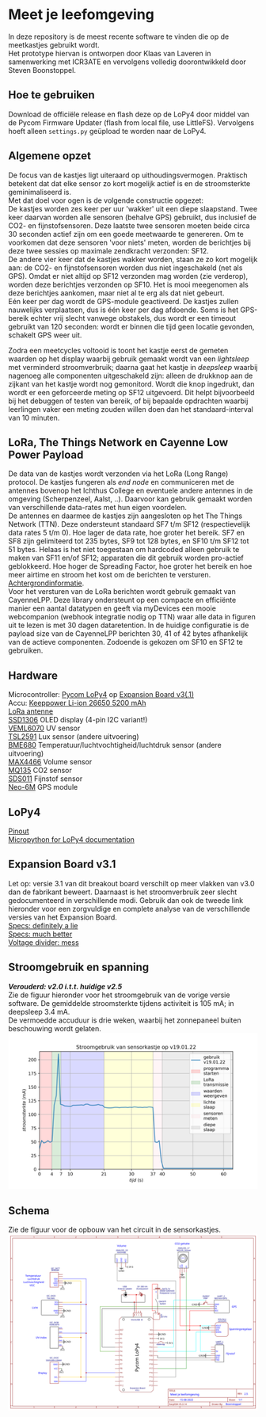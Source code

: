 # Meet je leefomgeving
In deze repository is de meest recente software te vinden die op de meetkastjes gebruikt wordt.  
Het prototype hiervan is ontworpen door Klaas van Laveren in samenwerking met ICR3ATE en vervolgens volledig doorontwikkeld door Steven Boonstoppel.  

## Hoe te gebruiken
Download de officiële release en flash deze op de LoPy4 door middel van de Pycom Firmware Updater (flash from local file, use LittleFS). Vervolgens hoeft alleen `settings.py` geüpload te worden naar de LoPy4.

## Algemene opzet
De focus van de kastjes ligt uiteraard op uithoudingsvermogen. Praktisch betekent dat dat elke sensor zo kort mogelijk actief is en de stroomsterkte geminimaliseerd is.  
Met dat doel voor ogen is de volgende constructie opgezet:  
De kastjes worden zes keer per uur 'wakker' uit een diepe slaapstand. Twee keer daarvan worden alle sensoren (behalve GPS) gebruikt, dus inclusief de CO2- en fijnstofsensoren. Deze laatste twee sensoren moeten beide circa 30 seconden actief zijn om een goede meetwaarde te genereren. Om te voorkomen dat deze sensoren 'voor niets' meten, worden de berichtjes bij deze twee sessies op maximale zendkracht verzonden: SF12.  
De andere vier keer dat de kastjes wakker worden, staan ze zo kort mogelijk aan: de CO2- en fijnstofsensoren worden dus niet ingeschakeld (net als GPS). Omdat er niet altijd op SF12 verzonden mag worden (zie verderop), worden deze berichtjes verzonden op SF10. Het is mooi meegenomen als deze berichtjes aankomen, maar niet al te erg als dat niet gebeurt.  
Eén keer per dag wordt de GPS-module geactiveerd. De kastjes zullen nauwelijks verplaatsen, dus is één keer per dag afdoende. Soms is het GPS-bereik echter vrij slecht vanwege obstakels, dus wordt er een timeout gebruikt van 120 seconden: wordt er binnen die tijd geen locatie gevonden, schakelt GPS weer uit.

Zodra een meetcycles voltooid is toont het kastje eerst de gemeten waarden op het display waarbij gebruik gemaakt wordt van een *lightsleep* met verminderd stroomverbruik; daarna gaat het kastje in *deepsleep* waarbij nagenoeg alle componenten uitgeschakeld zijn: alleen de drukknop aan de zijkant van het kastje wordt nog gemonitord. Wordt die knop ingedrukt, dan wordt er een geforceerde meting op SF12 uitgevoerd. Dit helpt bijvoorbeeld bij het debuggen of testen van bereik, of bij bepaalde opdrachten waarbij leerlingen vaker een meting zouden willen doen dan het standaard-interval van 10 minuten.

## LoRa, The Things Network en Cayenne Low Power Payload
De data van de kastjes wordt verzonden via het LoRa (Long Range) protocol. De kastjes fungeren als *end node* en communiceren met de antennes bovenop het Ichthus College en eventuele andere antennes in de omgeving (Scherpenzeel, Aalst, ..). Daarvoor kan gebruik gemaakt worden van verschillende data-rates met hun eigen voordelen.  
De antennes en daarmee de kastjes zijn aangesloten op het The Things Network (TTN). Deze ondersteunt standaard SF7 t/m SF12 (respectievelijk data rates 5 t/m 0). Hoe lager de data rate, hoe groter het bereik. SF7 en SF8 zijn gelimiteerd tot 235 bytes, SF9 tot 128 bytes, en SF10 t/m SF12 tot 51 bytes. Helaas is het niet toegestaan om hardcoded alleen gebruik te maken van SF11 en/of SF12; apparaten die dit gebruik worden pro-actief geblokkeerd. Hoe hoger de Spreading Factor, hoe groter het bereik en hoe meer airtime en stroom het kost om de berichten te versturen. [Achtergrondinformatie](https://www.thethingsnetwork.org/forum/t/fair-use-policy-explained/1300).  
Voor het versturen van de LoRa berichten wordt gebruik gemaakt van CayenneLPP. Deze library ondersteunt op een compacte en efficiënte manier een aantal datatypen en geeft via myDevices een mooie webcompanion (webhook integratie nodig op TTN) waar alle data in figuren uit te lezen is met 30 dagen dataretention. In de huidige configuratie is de payload size van de CayenneLPP berichten 30, 41 of 42 bytes afhankelijk van de actieve componenten. Zodoende is gekozen om SF10 en SF12 te gebruiken.

## Hardware
Microcontroller: [Pycom LoPy4](https://pycom.io/product/lopy4/) op [Expansion Board v3(.1)](https://pycom.io/product/expansion-board-3-0/)  
Accu: [Keeppower Li-ion 26650 5200 mAh](https://www.keeppower.com.cn/products_detail.php?id=481)  
[LoRa antenne](https://www.antratek.nl/lora-antenna-kit?SID=afm3oiikld84flf5jkrgt1p1m7)  
[SSD1306](https://nl.aliexpress.com/item/32896971385.html?spm=a2g0o.productlist.0.0.52524abb6baLoT&algo_pvid=5b69281b-2a48-4f4a-8713-6caac2c8ef4f&algo_exp_id=5b69281b-2a48-4f4a-8713-6caac2c8ef4f-0&pdp_ext_f=%7B%22sku_id%22%3A%2210000001875162581%22%7D&pdp_pi=-1%3B1.86%3B-1%3BEUR+0.94%40salePrice%3BEUR%3Bsearch-mainSearch) OLED display (4-pin I2C variant!)  
[VEML6070](https://www.adafruit.com/product/2899) UV sensor  
[TSL2591](https://www.adafruit.com/product/1980) Lux sensor (andere uitvoering)  
[BME680](https://www.adafruit.com/product/3660) Temperatuur/luchtvochtigheid/luchtdruk sensor (andere uitvoering)  
[MAX4466](https://www.tinytronics.nl/shop/nl/sensoren/geluid/max4466-microfoon-versterker-module-met-microfoon) Volume sensor  
[MQ135](https://www.tinytronics.nl/shop/nl/sensoren/lucht/gas/mq-135-gas-sensor-module) CO2 sensor  
[SDS011](https://www.tinytronics.nl/shop/nl/sensoren/lucht/stof/nova-sds011-hoge-precisie-laser-stofsensor) Fijnstof sensor  
[Neo-6M](https://www.tinytronics.nl/shop/nl/communicatie-en-signalen/draadloos/gps/modules/gy-neo6mv2-gps-module) GPS module  

## LoPy4
[Pinout](https://docs.pycom.io/datasheets/development/lopy4/)  
[Micropython for LoPy4 documentation](https://docs.pycom.io/firmwareapi/)  

## Expansion Board v3.1
Let op: versie 3.1 van dit breakout board verschilt op meer vlakken van v3.0 dan de fabrikant beweert. Daarnaast is het stroomverbruik zeer slecht gedocumenteerd in verschillende modi. Gebruik dan ook de tweede link hieronder voor een zorgvuldige en complete analyse van de verschillende versies van het Expansion Board.  
[Specs: definitely a lie](https://docs.pycom.io/datasheets/expansionboards/expansion3/)  
[Specs: much better](https://gitlab.com/rcolistete/micropython-samples/-/blob/master/Pycom/Using_Expansion_Board_en.md)  
[Voltage divider: mess](https://community.hiveeyes.org/t/batterieuberwachung-voltage-divider-und-attenuation-fur-micropython-firmware/2128/46?page=2)  

## Stroomgebruik en spanning
***Verouderd: v2.0 i.t.t. huidige v2.5***  
Zie de figuur hieronder voor het stroomgebruik van de vorige versie software. De gemiddelde stroomsterkte tijdens activiteit is 105 mA; in deepsleep 3.4 mA.  
De vermoedde accuduur is drie weken, waarbij het zonnepaneel buiten beschouwing wordt gelaten.  
![Stroomgebruik MJLO-12 op v19.01.22](Stroomgebruik_v19_01_22.png)

## Schema
Zie de figuur voor de opbouw van het circuit in de sensorkastjes.
![Schematic v2.5 15-08-2022](Schematic_Meet_je_leefomgeving_2022-08-15.svg)

